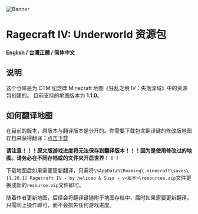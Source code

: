 ![Banner](https://ctmrepository.com/map_img/6926650110728662.PNG)

# Ragecraft IV: Underworld 资源包
#### [English](https://github.com/champsing/Ragecraft-IV-resourcepack/blob/master/readme/README.md) / [台灣正體](https://github.com/champsing/Ragecraft-IV-resourcepack/blob/master/readme/README_tw.md) / 简体中文
## 说明
这个仓库是为 CTM 纪念碑 Minecraft 地图《狂乱之境 IV：失落深域》中的资源包创建的。
目前支持的地图版本为 **1.1.0**。

## 如何翻译地图
在目前的版本，原版本与翻译版本是分开的。你需要下载包含翻译键的修改版地图存档来获得翻译：[点击下载]()

**请注意！！！原文版游戏进度将无法保存到翻译版本！！！因为是使用修改过的地图。请务必在不同存档或的文件夹开启世界！！！**

下载地图后如果需要更新翻译，只需将`\%AppData%\Roaming\.minecraft\saves\[1.20.1] Ragecraft IV - by heliceo & Suso - v<版本>\resources.zip`文件更换成新的`resource.zip`文件即可。

随着作者更新地图，后续会将翻译键随附于地图存档中，届时如果需要更新翻译，只需同上操作即可，而不会损失任何游戏进度。